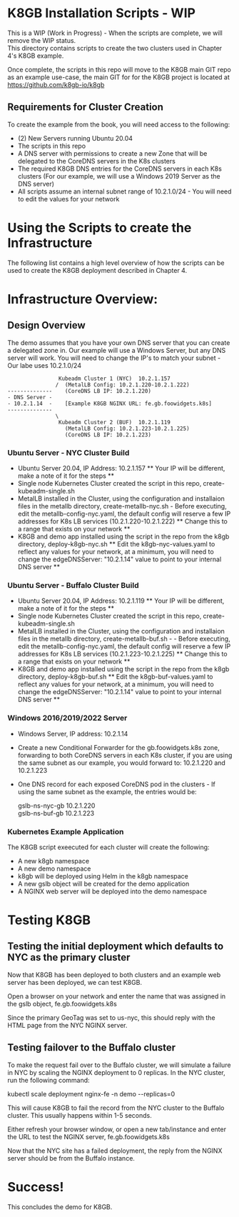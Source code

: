 # K8GB Installation Scripts - WIP  
This is a WIP (Work in Progress) - When the scripts are complete, we will remove the WIP status.  
This directory contains scripts to create the two clusters used in Chapter 4's K8GB example.    
  
Once complete, the scripts in this repo will move to the K8GB main GIT repo as an example use-case, the main GIT for for the K8GB project is located at https://github.com/k8gb-io/k8gb  
  
## Requirements for Cluster Creation  
  
To create the example from the book, you will need access to the following:  
  
- (2) New Servers running Ubuntu 20.04  
- The scripts in this repo  
- A DNS server with permissions to create a new Zone that will be delegated to the CoreDNS servers in the K8s clusters  
- The required K8GB DNS entries for the CoreDNS servers in each K8s clusters (For our example, we will use a Windows 2019 Server as the DNS server)  
- All scripts assume an internal subnet range of 10.2.1.0/24    -    You will need to edit the values for your network  
      
# Using the Scripts to create the Infrastructure    
The following list contains a high level overview of how the scripts can be used to create the K8GB deployment described in Chapter 4.  
  
# Infrastructure Overview:  
## Design Overview
The demo assumes that you have your own DNS server that you can create a delegated zone in.  Our example will use a Windows Server, but any DNS server will work.  You will need to change the IP's to match your subnet - Our labe uses 10.2.1.0/24  
  
                    Kubeadm Cluster 1 (NYC)  10.2.1.157  
                   /  (MetalLB Config: 10.2.1.220-10.2.1.222)  
    --------------    (CoreDNS LB IP: 10.2.1.220)  
    - DNS Server -    
    - 10.2.1.14  -    [Example K8GB NGINX URL: fe.gb.foowidgets.k8s]  
    --------------  
                   \  
                    Kubeadm Cluster 2 (BUF)  10.2.1.119  
                      (MetalLB Config: 10.2.1.223-10.2.1.225) 
                      (CoreDNS LB IP: 10.2.1.223)  
    
### Ubuntu Server - NYC Cluster Build  
- Ubuntu Server 20.04, IP Address: 10.2.1.157  ** Your IP will be different, make a note of it for the steps **
- Single node Kubernetes Cluster created the script in this repo, create-kubeadm-single.sh
- MetalLB installed in the Cluster, using the configuration and installaion files in the metallb directory, create-metallb-nyc.sh - Before executing, edit the metallb-config-nyc.yaml, the default config will reserve a few IP addresses for K8s LB services (10.2.1.220-10.2.1.222)  ** Change this to a range that exists on your network **
- K8GB and demo app installed using the script in the repo from the k8gb directory, deploy-k8gb-nyc.sh  ** Edit the k8gb-nyc-values.yaml to reflect any values for your network, at a minimum, you will need to change the edgeDNSServer: "10.2.1.14" value to point to your internal DNS server **

### Ubuntu Server - Buffalo Cluster Build  
- Ubuntu Server 20.04, IP Address: 10.2.1.119  ** Your IP will be different, make a note of it for the steps **
- Single node Kubernetes Cluster created the script in this repo, create-kubeadm-single.sh  
- MetalLB installed in the Cluster, using the configuration and installaion files in the metallb directory, create-metallb-buf.sh - - Before executing, edit the metallb-config-nyc.yaml, the default config will reserve a few IP addresses for K8s LB services (10.2.1.223-10.2.1.225)  ** Change this to a range that exists on your network **
- K8GB and demo app installed using the script in the repo from the k8gb directory, deploy-k8gb-buf.sh  ** Edit the k8gb-buf-values.yaml to reflect any values for your network, at a minimum, you will need to change the edgeDNSServer: "10.2.1.14" value to point to your internal DNS server **
  
### Windows 2016/2019/2022 Server  
- Windows Server, IP address: 10.2.1.14  
- Create a new Conditional Forwarder for the gb.foowidgets.k8s zone, forwarding to both CoreDNS servers in each K8s cluster, if you are using the same subnet as our example, you would forward to: 10.2.1.220 and 10.2.1.223  
- One DNS record for each exposed CoreDNS pod in the clusters -  If using the same subnet as the example, the entries would be:  
  
  gslb-ns-nyc-gb     10.2.1.220  
  gslb-ns-buf-gb     10.2.1.223  
  
### Kubernetes Example Application  
  
The K8GB script exeecuted for each cluster will create the following:  
  
- A new k8gb namespace 
- A new demo namespace  
- k8gb will be deployed using Helm in the k8gb namespace 
- A new gslb object will be created for the demo application  
- A NGINX web server will be deployed into the demo namespace  
  
  
# Testing K8GB  
## Testing the initial deployment which defaults to NYC as the primary cluster  
Now that K8GB has been deployed to both clusters and an example web server has been deployed, we can test K8GB.  
  
Open a browser on your network and enter the name that was assigned in the gslb object, fe.gb.foowidgets.k8s  
  
Since the primary GeoTag was set to us-nyc, this should reply with the HTML page from the NYC NGINX server.  
  
## Testing failover to the Buffalo cluster  
To make the request fail over to the Buffalo cluster, we will simulate a failure in NYC by scaling the NGINX deployment to 0 replicas.  In the NYC cluster, run the following command:  
  
kubectl scale deployment nginx-fe -n demo --replicas=0  
  
This will cause K8GB to fail the record from the NYC cluster to the Buffalo cluster.  This usually happens within 1-5 seconds.  
  
Either refresh your browser window, or open a new tab/instance and enter the URL to test the NGINX server, fe.gb.foowidgets.k8s  
  
Now that the NYC site has a failed deployment, the reply from the NGINX server should be from the Buffalo instance.  
  
# Success!
This concludes the demo for K8GB.  



